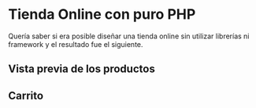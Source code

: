 # Tienda Online con puro PHP
Quería saber si era posible diseñar una tienda online sin utilizar librerías ni framework y el resultado fue el siguiente.





## Vista previa de los productos

[](carrito.png)



## Carrito





